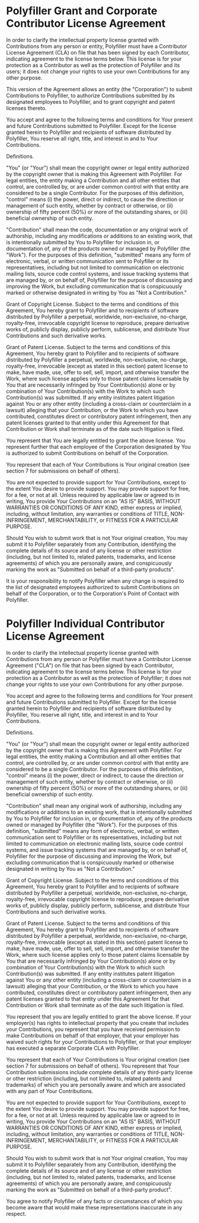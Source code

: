 # <a name="cla-corporate"></a> Polyfiller Grant and Corporate Contributor License Agreement

In order to clarify the intellectual property license granted with Contributions from any person or entity, Polyfiller must have a Contributor License Agreement (CLA) on file that has been signed by each Contributor, indicating agreement to the license terms below. This license is for your protection as a Contributor as well as the protection of Polyfiller and its users; it does not change your rights to use your own Contributions for any other purpose.

This version of the Agreement allows an entity (the "Corporation") to submit Contributions to Polyfiller, to authorize Contributions submitted by its designated employees to Polyfiller, and to grant copyright and patent licenses thereto.

You accept and agree to the following terms and conditions for Your present and future Contributions submitted to Polyfiller. Except for the license granted herein to Polyfiller and recipients of software distributed by Polyfiller, You reserve all right, title, and interest in and to Your Contributions.

Definitions.

"You" (or "Your") shall mean the copyright owner or legal entity authorized by the copyright owner that is making this Agreement with Polyfiller. For legal entities, the entity making a Contribution and all other entities that control, are controlled by, or are under common control with that entity are considered to be a single Contributor. For the purposes of this definition, "control" means (i) the power, direct or indirect, to cause the direction or management of such entity, whether by contract or otherwise, or (ii) ownership of fifty percent (50%) or more of the outstanding shares, or (iii) beneficial ownership of such entity.

"Contribution" shall mean the code, documentation or any original work of authorship, including any modifications or additions to an existing work, that is intentionally submitted by You to Polyfiller for inclusion in, or documentation of, any of the products owned or managed by Polyfiller (the "Work"). For the purposes of this definition, "submitted" means any form of electronic, verbal, or written communication sent to Polyfiller or its representatives, including but not limited to communication on electronic mailing lists, source code control systems, and issue tracking systems that are managed by, or on behalf of, Polyfiller for the purpose of discussing and improving the Work, but excluding communication that is conspicuously marked or otherwise designated in writing by You as "Not a Contribution."

Grant of Copyright License. Subject to the terms and conditions of this Agreement, You hereby grant to Polyfiller and to recipients of software distributed by Polyfiller a perpetual, worldwide, non-exclusive, no-charge, royalty-free, irrevocable copyright license to reproduce, prepare derivative works of, publicly display, publicly perform, sublicense, and distribute Your Contributions and such derivative works.

Grant of Patent License. Subject to the terms and conditions of this Agreement, You hereby grant to Polyfiller and to recipients of software distributed by Polyfiller a perpetual, worldwide, non-exclusive, no-charge, royalty-free, irrevocable (except as stated in this section) patent license to make, have made, use, offer to sell, sell, import, and otherwise transfer the Work, where such license applies only to those patent claims licensable by You that are necessarily infringed by Your Contribution(s) alone or by combination of Your Contribution(s) with the Work to which such Contribution(s) was submitted. If any entity institutes patent litigation against You or any other entity (including a cross-claim or counterclaim in a lawsuit) alleging that your Contribution, or the Work to which you have contributed, constitutes direct or contributory patent infringement, then any patent licenses granted to that entity under this Agreement for that Contribution or Work shall terminate as of the date such litigation is filed.

You represent that You are legally entitled to grant the above license. You represent further that each employee of the Corporation designated by You is authorized to submit Contributions on behalf of the Corporation.

You represent that each of Your Contributions is Your original creation (see section 7 for submissions on behalf of others).

You are not expected to provide support for Your Contributions, except to the extent You desire to provide support. You may provide support for free, for a fee, or not at all. Unless required by applicable law or agreed to in writing, You provide Your Contributions on an "AS IS" BASIS, WITHOUT WARRANTIES OR CONDITIONS OF ANY KIND, either express or implied, including, without limitation, any warranties or conditions of TITLE, NON-INFRINGEMENT, MERCHANTABILITY, or FITNESS FOR A PARTICULAR PURPOSE.

Should You wish to submit work that is not Your original creation, You may submit it to Polyfiller separately from any Contribution, identifying the complete details of its source and of any license or other restriction (including, but not limited to, related patents, trademarks, and license agreements) of which you are personally aware, and conspicuously marking the work as "Submitted on behalf of a third-party products".

It is your responsibility to notify Polyfiller when any change is required to the list of designated employees authorized to submit Contributions on behalf of the Corporation, or to the Corporation's Point of Contact with Polyfiller.


# <a name="cla-individual"></a> Polyfiller Individual Contributor License Agreement

In order to clarify the intellectual property license granted with Contributions from any person or Polyfiller must have a Contributor License Agreement ("CLA") on file that has been signed by each Contributor, indicating agreement to the license terms below. This license is for your protection as a Contributor as well as the protection of Polyfiller; it does not change your rights to use your own Contributions for any other purpose.

You accept and agree to the following terms and conditions for Your present and future Contributions submitted to Polyfiller. Except for the license granted herein to Polyfiller and recipients of software distributed by Polyfiller, You reserve all right, title, and interest in and to Your Contributions.

Definitions.

"You" (or "Your") shall mean the copyright owner or legal entity authorized by the copyright owner that is making this Agreement with Polyfiller. For legal entities, the entity making a Contribution and all other entities that control, are controlled by, or are under common control with that entity are considered to be a single Contributor. For the purposes of this definition, "control" means (i) the power, direct or indirect, to cause the direction or management of such entity, whether by contract or otherwise, or (ii) ownership of fifty percent (50%) or more of the outstanding shares, or (iii) beneficial ownership of such entity.

"Contribution" shall mean any original work of authorship, including any modifications or additions to an existing work, that is intentionally submitted by You to Polyfiller for inclusion in, or documentation of, any of the products owned or managed by Polyfiller (the "Work"). For the purposes of this definition, "submitted" means any form of electronic, verbal, or written communication sent to Polyfiller or its representatives, including but not limited to communication on electronic mailing lists, source code control systems, and issue tracking systems that are managed by, or on behalf of, Polyfiller for the purpose of discussing and improving the Work, but excluding communication that is conspicuously marked or otherwise designated in writing by You as "Not a Contribution."

Grant of Copyright License. Subject to the terms and conditions of this Agreement, You hereby grant to Polyfiller and to recipients of software distributed by Polyfiller a perpetual, worldwide, non-exclusive, no-charge, royalty-free, irrevocable copyright license to reproduce, prepare derivative works of, publicly display, publicly perform, sublicense, and distribute Your Contributions and such derivative works.

Grant of Patent License. Subject to the terms and conditions of this Agreement, You hereby grant to Polyfiller and to recipients of software distributed by Polyfiller a perpetual, worldwide, non-exclusive, no-charge, royalty-free, irrevocable (except as stated in this section) patent license to make, have made, use, offer to sell, sell, import, and otherwise transfer the Work, where such license applies only to those patent claims licensable by You that are necessarily infringed by Your Contribution(s) alone or by combination of Your Contribution(s) with the Work to which such Contribution(s) was submitted. If any entity institutes patent litigation against You or any other entity (including a cross-claim or counterclaim in a lawsuit) alleging that your Contribution, or the Work to which you have contributed, constitutes direct or contributory patent infringement, then any patent licenses granted to that entity under this Agreement for that Contribution or Work shall terminate as of the date such litigation is filed.

You represent that you are legally entitled to grant the above license. If your employer(s) has rights to intellectual property that you create that includes your Contributions, you represent that you have received permission to make Contributions on behalf of that employer, that your employer has waived such rights for your Contributions to Polyfiller, or that your employer has executed a separate Corporate CLA with Polyfiller.

You represent that each of Your Contributions is Your original creation (see section 7 for submissions on behalf of others). You represent that Your Contribution submissions include complete details of any third-party license or other restriction (including, but not limited to, related patents and trademarks) of which you are personally aware and which are associated with any part of Your Contributions.

You are not expected to provide support for Your Contributions, except to the extent You desire to provide support. You may provide support for free, for a fee, or not at all. Unless required by applicable law or agreed to in writing, You provide Your Contributions on an "AS IS" BASIS, WITHOUT WARRANTIES OR CONDITIONS OF ANY KIND, either express or implied, including, without limitation, any warranties or conditions of TITLE, NON- INFRINGEMENT, MERCHANTABILITY, or FITNESS FOR A PARTICULAR PURPOSE.

Should You wish to submit work that is not Your original creation, You may submit it to Polyfiller separately from any Contribution, identifying the complete details of its source and of any license or other restriction (including, but not limited to, related patents, trademarks, and license agreements) of which you are personally aware, and conspicuously marking the work as "Submitted on behalf of a third-party product".

You agree to notify Polyfiller of any facts or circumstances of which you become aware that would make these representations inaccurate in any respect.